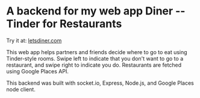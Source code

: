 # A backend for my web app Diner -- Tinder for Restaurants
Try it at: [letsdiner.com](https://www.letsdiner.com)

This web app helps partners and friends decide where to go to eat using Tinder-style rooms. Swipe left to indicate that you don't want to go to a restaurant, and swipe right to indicate you do. Restaurants are fetched using Google Places API.

This backend was built with socket.io, Express, Node.js, and Google Places node client.


